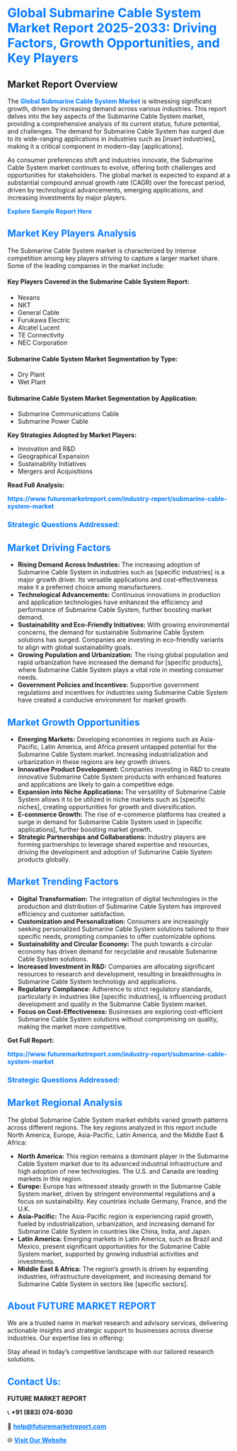 <h1 style="color: #007BFF;">Global Submarine Cable System Market Report 2025-2033: Driving Factors, Growth Opportunities, and Key Players</h1>

<section id="overview">
<h2>Market Report Overview</h2>
<p>The <a href="https://www.futuremarketreport.com/industry-report/submarine-cable-system-market" style="color: #007BFF; text-decoration: none;"><strong>Global Submarine Cable System Market</strong></a> is witnessing significant growth, driven by increasing demand across various industries. This report delves into the key aspects of the Submarine Cable System market, providing a comprehensive analysis of its current status, future potential, and challenges. The demand for Submarine Cable System has surged due to its wide-ranging applications in industries such as [insert industries], making it a critical component in modern-day [applications].</p>
<p>As consumer preferences shift and industries innovate, the Submarine Cable System market continues to evolve, offering both challenges and opportunities for stakeholders. The global market is expected to expand at a substantial compound annual growth rate (CAGR) over the forecast period, driven by technological advancements, emerging applications, and increasing investments by major players.</p>
</section>

<section id="overview">
<p><a href="https://www.futuremarketreport.com/request-sample/reportId=62179" style="color: #007BFF; text-decoration: none;"><strong>Explore Sample Report Here</strong></a></p>
</section>

<section id="key-players">
<h2 style="color: #007BFF;">Market Key Players Analysis</h2>
<p>The Submarine Cable System market is characterized by intense competition among key players striving to capture a larger market share. Some of the leading companies in the market include:</p>
<h4>Key Players Covered in the Submarine Cable System Report:</h4>
<ul><li>Nexans</li><li>NKT</li><li>General Cable</li><li>Furukawa Electric</li><li>Alcatel Lucent</li><li>TE Connectivity</li><li>NEC Corporation</li></ul>
<h4>Submarine Cable System Market Segmentation by Type:</h4>
<ul><li>Dry Plant</li><li>Wet Plant</li></ul>

<h4>Submarine Cable System Market Segmentation by Application:</h4>
<ul><li>Submarine Communications Cable</li><li>Submarine Power Cable</li></ul>
<p><strong>Key Strategies Adopted by Market Players:</strong></p>
<ul>
<li>Innovation and R&D</li>
<li>Geographical Expansion</li>
<li>Sustainability Initiatives</li>
<li>Mergers and Acquisitions</li>
</ul>
</section>

<section>
<p><strong>Read Full Analysis: </strong></p><a href="https://www.futuremarketreport.com/industry-report/submarine-cable-system-market" style="color: #007BFF; text-decoration: none;"><strong>https://www.futuremarketreport.com/industry-report/submarine-cable-system-market</strong></a>
<h3 style="color: #007BFF;">Strategic Questions Addressed:</h3>
</section>

<section id="driving-factors">
<h2 style="color: #007BFF;">Market Driving Factors</h2>
<ul>
<li><strong>Rising Demand Across Industries:</strong> The increasing adoption of Submarine Cable System in industries such as [specific industries] is a major growth driver. Its versatile applications and cost-effectiveness make it a preferred choice among manufacturers.</li>
<li><strong>Technological Advancements:</strong> Continuous innovations in production and application technologies have enhanced the efficiency and performance of Submarine Cable System, further boosting market demand.</li>
<li><strong>Sustainability and Eco-Friendly Initiatives:</strong> With growing environmental concerns, the demand for sustainable Submarine Cable System solutions has surged. Companies are investing in eco-friendly variants to align with global sustainability goals.</li>
<li><strong>Growing Population and Urbanization:</strong> The rising global population and rapid urbanization have increased the demand for [specific products], where Submarine Cable System plays a vital role in meeting consumer needs.</li>
<li><strong>Government Policies and Incentives:</strong> Supportive government regulations and incentives for industries using Submarine Cable System have created a conducive environment for market growth.</li>
</ul>
</section>

<section id="growth-opportunities">
<h2 style="color: #007BFF;">Market Growth Opportunities</h2>
<ul>
<li><strong>Emerging Markets:</strong> Developing economies in regions such as Asia-Pacific, Latin America, and Africa present untapped potential for the Submarine Cable System market. Increasing industrialization and urbanization in these regions are key growth drivers.</li>
<li><strong>Innovative Product Development:</strong> Companies investing in R&D to create innovative Submarine Cable System products with enhanced features and applications are likely to gain a competitive edge.</li>
<li><strong>Expansion into Niche Applications:</strong> The versatility of Submarine Cable System allows it to be utilized in niche markets such as [specific niches], creating opportunities for growth and diversification.</li>
<li><strong>E-commerce Growth:</strong> The rise of e-commerce platforms has created a surge in demand for Submarine Cable System used in [specific applications], further boosting market growth.</li>
<li><strong>Strategic Partnerships and Collaborations:</strong> Industry players are forming partnerships to leverage shared expertise and resources, driving the development and adoption of Submarine Cable System products globally.</li>
</ul>
</section>

<section id="trending-factors">
<h2 style="color: #007BFF;">Market Trending Factors</h2>
<ul>
<li><strong>Digital Transformation:</strong> The integration of digital technologies in the production and distribution of Submarine Cable System has improved efficiency and customer satisfaction.</li>
<li><strong>Customization and Personalization:</strong> Consumers are increasingly seeking personalized Submarine Cable System solutions tailored to their specific needs, prompting companies to offer customizable options.</li>
<li><strong>Sustainability and Circular Economy:</strong> The push towards a circular economy has driven demand for recyclable and reusable Submarine Cable System solutions.</li>
<li><strong>Increased Investment in R&D:</strong> Companies are allocating significant resources to research and development, resulting in breakthroughs in Submarine Cable System technology and applications.</li>
<li><strong>Regulatory Compliance:</strong> Adherence to strict regulatory standards, particularly in industries like [specific industries], is influencing product development and quality in the Submarine Cable System market.</li>
<li><strong>Focus on Cost-Effectiveness:</strong> Businesses are exploring cost-efficient Submarine Cable System solutions without compromising on quality, making the market more competitive.</li>
</ul>
</section>

<section>
<p><strong>Get Full Report: </strong></p><a href="https://www.futuremarketreport.com/industry-report/submarine-cable-system-market" style="color: #007BFF; text-decoration: none;"><strong>https://www.futuremarketreport.com/industry-report/submarine-cable-system-market</strong></a>
<h3 style="color: #007BFF;">Strategic Questions Addressed:</h3>
</section>


<section id="regional-analysis">
<h2 style="color: #007BFF;">Market Regional Analysis</h2>
<p>The global Submarine Cable System market exhibits varied growth patterns across different regions. The key regions analyzed in this report include North America, Europe, Asia-Pacific, Latin America, and the Middle East & Africa:</p>
<ul>
<li><strong>North America:</strong> This region remains a dominant player in the Submarine Cable System market due to its advanced industrial infrastructure and high adoption of new technologies. The U.S. and Canada are leading markets in this region.</li>
<li><strong>Europe:</strong> Europe has witnessed steady growth in the Submarine Cable System market, driven by stringent environmental regulations and a focus on sustainability. Key countries include Germany, France, and the U.K.</li>
<li><strong>Asia-Pacific:</strong> The Asia-Pacific region is experiencing rapid growth, fueled by industrialization, urbanization, and increasing demand for Submarine Cable System in countries like China, India, and Japan.</li>
<li><strong>Latin America:</strong> Emerging markets in Latin America, such as Brazil and Mexico, present significant opportunities for the Submarine Cable System market, supported by growing industrial activities and investments.</li>
<li><strong>Middle East & Africa:</strong> The region’s growth is driven by expanding industries, infrastructure development, and increasing demand for Submarine Cable System in sectors like [specific sectors].</li>
</ul>
</section>

<footer>
<h2 style="color: #007BFF;">About FUTURE MARKET REPORT</h2>
<p>We are a trusted name in market research and advisory services, delivering actionable insights and strategic support to businesses across diverse industries. Our expertise lies in offering:</p>

<p>Stay ahead in today’s competitive landscape with our tailored research solutions.</p>

<h2 style="color: #007BFF;">Contact Us:</h2>
<p><strong>FUTURE MARKET REPORT</strong></p>
<p>📞 <strong>+91 (883) 074-8030</strong></p>
<p>📧 <strong><a href="mailto:help@futuremarketreport.com" style="color: #007BFF;">help@futuremarketreport.com</a></strong></p>
<p>🌐 <strong><a href="https://www.futuremarketreport.com/" style="color: #007BFF;">Visit Our Website</a></strong></p>
</footer>